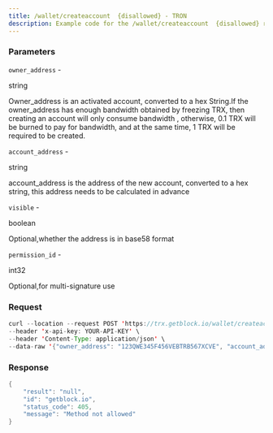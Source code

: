 ```yaml
---
title: /wallet/createaccount  {disallowed} - TRON
description: Example code for the /wallet/createaccount  {disallowed} rest method. Сomplete guide on how to use /wallet/createaccount  {disallowed} rest in GetBlock.io Web3 documentation.
---
```


### Parameters


`owner_address` -

string

Owner_address is an activated account, converted to a hex String.If the
owner_address has enough bandwidth obtained by freezing TRX, then
creating an account will only consume bandwidth , otherwise, 0.1 TRX
will be burned to pay for bandwidth, and at the same time, 1 TRX will be
required to be created.

`account_address` -

string

account_address is the address of the new account, converted to a hex
string, this address needs to be calculated in advance

`visible` -

boolean

Optional,whether the address is in base58 format

`permission_id` -

int32

Optional,for multi-signature use

### Request

``` java
curl --location --request POST 'https://trx.getblock.io/wallet/createaccount' \
--header 'x-api-key: YOUR-API-KEY' \
--header 'Content-Type: application/json' \
--data-raw '{"owner_address": "123QWE345F456VEBTRB567XCVE", "account_address": "SDF3BBT46YN56JS554H7J34B", "visible": "true"}'
```

###  Response

``` java
{
    "result": "null",
    "id": "getblock.io",
    "status_code": 405,
    "message": "Method not allowed"
}
```

